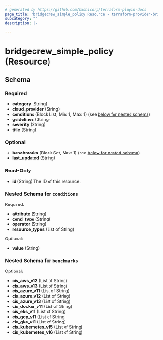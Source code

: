 ```yaml
---
# generated by https://github.com/hashicorp/terraform-plugin-docs
page_title: "bridgecrew_simple_policy Resource - terraform-provider-bridgecrew"
subcategory: ""
description: |-

---
```


# bridgecrew_simple_policy (Resource)





<!-- schema generated by tfplugindocs -->
## Schema

### Required

- **category** (String)
- **cloud_provider** (String)
- **conditions** (Block List, Min: 1, Max: 1) (see [below for nested schema](#nestedblock--conditions))
- **guidelines** (String)
- **severity** (String)
- **title** (String)

### Optional

- **benchmarks** (Block Set, Max: 1) (see [below for nested schema](#nestedblock--benchmarks))
- **last_updated** (String)

### Read-Only

- **id** (String) The ID of this resource.

<a id="nestedblock--conditions"></a>
### Nested Schema for `conditions`

Required:

- **attribute** (String)
- **cond_type** (String)
- **operator** (String)
- **resource_types** (List of String)

Optional:

- **value** (String)


<a id="nestedblock--benchmarks"></a>
### Nested Schema for `benchmarks`

Optional:

- **cis_aws_v12** (List of String)
- **cis_aws_v13** (List of String)
- **cis_azure_v11** (List of String)
- **cis_azure_v12** (List of String)
- **cis_azure_v13** (List of String)
- **cis_docker_v11** (List of String)
- **cis_eks_v11** (List of String)
- **cis_gcp_v11** (List of String)
- **cis_gke_v11** (List of String)
- **cis_kubernetes_v15** (List of String)
- **cis_kubernetes_v16** (List of String)

